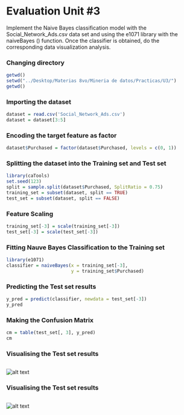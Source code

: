 # Evaluation Unit #3

Implement the Naive Bayes classification model with the Social_Network_Ads.csv data set and using the e1071 library with the naiveBayes () function. Once the classifier is obtained, do the corresponding data visualization analysis.

### Changing directory
``` r
getwd()
setwd("../Desktop/Materias 8vo/Mineria de datos/Practicas/U3/")
getwd()
``` 

### Importing the dataset
``` r
dataset = read.csv('Social_Network_Ads.csv')
dataset = dataset[3:5]
``` 

###  Encoding the target feature as factor
``` r
dataset$Purchased = factor(dataset$Purchased, levels = c(0, 1))

``` 

### Splitting the dataset into the Training set and Test set
``` r
library(caTools)
set.seed(123)
split = sample.split(dataset$Purchased, SplitRatio = 0.75)
training_set = subset(dataset, split == TRUE)
test_set = subset(dataset, split == FALSE)
``` 

### Feature Scaling
``` r
training_set[-3] = scale(training_set[-3])
test_set[-3] = scale(test_set[-3])
``` 

### Fitting Nauve Bayes Classification to the Training set
``` r
library(e1071)
classifier = naiveBayes(x = training_set[-3],
                        y = training_set$Purchased)
``` 

### Predicting the Test set results
``` r
y_pred = predict(classifier, newdata = test_set[-3])
y_pred
``` 

### Making the Confusion Matrix
``` r
cm = table(test_set[, 3], y_pred)
cm
``` 

### Visualising the Test set results
```r

```

![alt text]()


### Visualising the Test set results
```r

```
![alt text]()